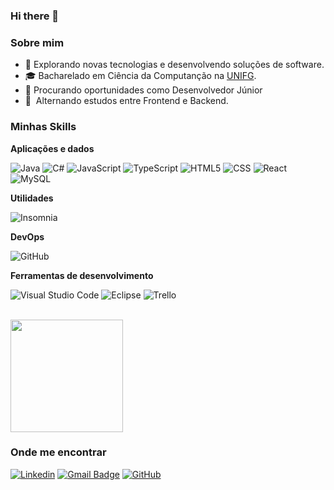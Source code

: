 ### Hi there 👋

<!--
**EduardoVGVM/EduardoVGVM** is a ✨ _special_ ✨ repository because its `README.md` (this file) appears on your GitHub profile.
-->

<h3>Sobre mim</h3>

- 🤔 Explorando novas tecnologias e desenvolvendo soluções de software.
- 🎓 Bacharelado em Ciência da Computanção na <a href="https://www.unifg.edu.br/">UNIFG</a>.
- 💼 Procurando oportunidades como Desenvolvedor Júnior
- 🌱 &nbsp;Alternando estudos entre Frontend e Backend.

<h3>Minhas Skills</h3>

**Aplicações e dados**

![Java](https://img.shields.io/badge/-Java-333333?style=flat&logo=Java&logoColor=007396)
![C#](https://img.shields.io/badge/C%23-239120?style=for-the-badge&logo=c-sharp&logoColor=white)
![JavaScript](https://img.shields.io/badge/-JavaScript-333333?style=flat&logo=javascript)
![TypeScript](https://img.shields.io/badge/C%23-239120?style=for-the-badge&logo=c-sharp&logoColor=white)
![HTML5](https://img.shields.io/badge/-HTML5-333333?style=flat&logo=HTML5)
![CSS](https://img.shields.io/badge/-CSS-333333?style=flat&logo=CSS3&logoColor=1572B6)
![React](https://img.shields.io/badge/-React-333333?style=flat&logo=react)
![MySQL](https://img.shields.io/badge/-MySQL-333333?style=flat&logo=mysql)

**Utilidades**

![Insomnia](https://img.shields.io/badge/-Insomnia-333333?style=flat&logo=insomnia)

**DevOps**

![GitHub](https://img.shields.io/badge/-GitHub-333333?style=flat&logo=github)

**Ferramentas de desenvolvimento**

![Visual Studio Code](https://img.shields.io/badge/-Visual%20Studio%20Code-333333?style=flat&logo=visual-studio-code&logoColor=007ACC)
![Eclipse](https://img.shields.io/badge/-Eclipse-333333?style=flat&logo=eclipse-ide&logoColor=2C2255)
![Trello](https://img.shields.io/badge/-Trello-333333?style=flat&logo=trello&logoColor=007ACC)

<br/>

<a href="https://github.com/EduardoVGVM">
  <img height="180em" src="https://github-readme-stats.vercel.app/api?username=EduardoVGVM&theme=dracula&show_icons=true" />
</a>

<h3>Onde me encontrar</h3>

[![Linkedin](https://img.shields.io/badge/-username-blue?style=flat-square&logo=Linkedin&logoColor=white&link=https://www.linkedin.com/in/eduardo-morais-7141b1214/)](https://www.linkedin.com/in/eduardo-morais-7141b1214/)
[![Gmail Badge](https://img.shields.io/badge/-seuemail@email.com-006bed?style=flat-square&logo=Gmail&logoColor=white&link=mailto:dudu.vgvm@gmail.com)](mailto:dudu.vgvm@gmail.com)
[![GitHub](https://img.shields.io/github/followers/EduardoVGVM?label=follow&style=social)](https://github.com/EduardoVGVM)
